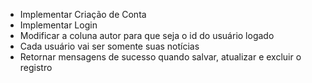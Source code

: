 - Implementar Criação de Conta
- Implementar Login
- Modificar a coluna autor para que seja o id do usuário logado
- Cada usuário vai ser somente suas notícias
- Retornar mensagens de sucesso quando salvar, atualizar e excluir o registro
  